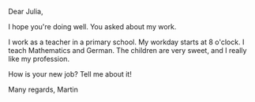 Dear Julia,

I hope you're doing well. You asked about my work.

I work as a teacher in a primary school. My workday starts at 8 o'clock. I teach Mathematics and German. The children are very sweet, and I really like my profession.

How is your new job? Tell me about it!

Many regards,
Martin